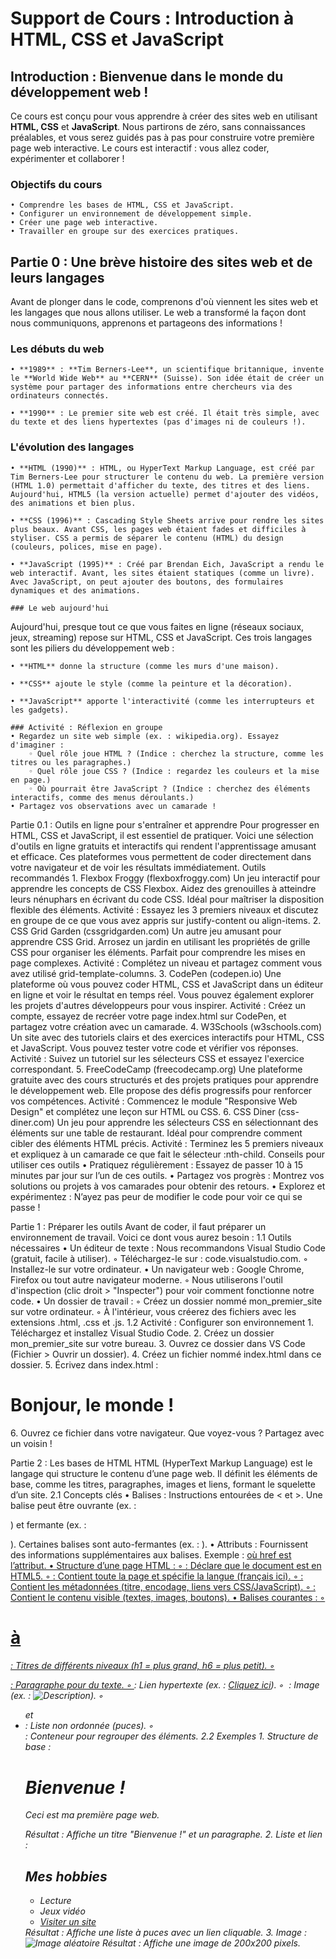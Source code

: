 # Support de Cours : Introduction à HTML, CSS et JavaScript
## Introduction : Bienvenue dans le monde du développement web !
Ce cours est conçu pour vous apprendre à créer des sites web en utilisant **HTML, CSS** et **JavaScript**. Nous partirons de zéro, sans connaissances préalables, et vous serez guidés pas à pas pour construire votre première page web interactive. Le cours est interactif : vous allez coder, expérimenter et collaborer !

### Objectifs du cours
    • Comprendre les bases de HTML, CSS et JavaScript. 
    • Configurer un environnement de développement simple. 
    • Créer une page web interactive. 
    • Travailler en groupe sur des exercices pratiques. 

## Partie 0 : Une brève histoire des sites web et de leurs langages
Avant de plonger dans le code, comprenons d'où viennent les sites web et les langages que nous allons utiliser. Le web a transformé la façon dont nous communiquons, apprenons et partageons des informations !

### Les débuts du web
    • **1989** : **Tim Berners-Lee**, un scientifique britannique, invente le **World Wide Web** au **CERN** (Suisse). Son idée était de créer un système pour partager des informations entre chercheurs via des ordinateurs connectés.

    • **1990** : Le premier site web est créé. Il était très simple, avec du texte et des liens hypertextes (pas d'images ni de couleurs !).

### L'évolution des langages
    • **HTML (1990)** : HTML, ou HyperText Markup Language, est créé par Tim Berners-Lee pour structurer le contenu du web. La première version (HTML 1.0) permettait d'afficher du texte, des titres et des liens. Aujourd'hui, HTML5 (la version actuelle) permet d'ajouter des vidéos, des animations et bien plus.

    • **CSS (1996)** : Cascading Style Sheets arrive pour rendre les sites plus beaux. Avant CSS, les pages web étaient fades et difficiles à styliser. CSS a permis de séparer le contenu (HTML) du design (couleurs, polices, mise en page). 

    • **JavaScript (1995)** : Créé par Brendan Eich, JavaScript a rendu le web interactif. Avant, les sites étaient statiques (comme un livre). Avec JavaScript, on peut ajouter des boutons, des formulaires dynamiques et des animations. 

    ### Le web aujourd'hui
Aujourd'hui, presque tout ce que vous faites en ligne (réseaux sociaux, jeux, streaming) repose sur HTML, CSS et JavaScript. Ces trois langages sont les piliers du développement web :

    • **HTML** donne la structure (comme les murs d'une maison). 

    • **CSS** ajoute le style (comme la peinture et la décoration). 

    • **JavaScript** apporte l'interactivité (comme les interrupteurs et les gadgets). 

    ### Activité : Réflexion en groupe
    • Regardez un site web simple (ex. : wikipedia.org). Essayez d'imaginer :
        ◦ Quel rôle joue HTML ? (Indice : cherchez la structure, comme les titres ou les paragraphes.) 
        ◦ Quel rôle joue CSS ? (Indice : regardez les couleurs et la mise en page.) 
        ◦ Où pourrait être JavaScript ? (Indice : cherchez des éléments interactifs, comme des menus déroulants.) 
    • Partagez vos observations avec un camarade ! 

Partie 0.1 : Outils en ligne pour s'entraîner et apprendre
Pour progresser en HTML, CSS et JavaScript, il est essentiel de pratiquer. Voici une sélection d'outils en ligne gratuits et interactifs qui rendent l'apprentissage amusant et efficace. Ces plateformes vous permettent de coder directement dans votre navigateur et de voir les résultats immédiatement.
Outils recommandés
    1. Flexbox Froggy (flexboxfroggy.com)
Un jeu interactif pour apprendre les concepts de CSS Flexbox. Aidez des grenouilles à atteindre leurs nénuphars en écrivant du code CSS. Idéal pour maîtriser la disposition flexible des éléments.
Activité : Essayez les 3 premiers niveaux et discutez en groupe de ce que vous avez appris sur justify-content ou align-items.
    2. CSS Grid Garden (cssgridgarden.com)
Un autre jeu amusant pour apprendre CSS Grid. Arrosez un jardin en utilisant les propriétés de grille CSS pour organiser les éléments. Parfait pour comprendre les mises en page complexes.
Activité : Complétez un niveau et partagez comment vous avez utilisé grid-template-columns.
    3. CodePen (codepen.io)
Une plateforme où vous pouvez coder HTML, CSS et JavaScript dans un éditeur en ligne et voir le résultat en temps réel. Vous pouvez également explorer les projets d'autres développeurs pour vous inspirer.
Activité : Créez un compte, essayez de recréer votre page index.html sur CodePen, et partagez votre création avec un camarade.
    4. W3Schools (w3schools.com)
Un site avec des tutoriels clairs et des exercices interactifs pour HTML, CSS et JavaScript. Vous pouvez tester votre code et vérifier vos réponses.
Activité : Suivez un tutoriel sur les sélecteurs CSS et essayez l'exercice correspondant.
    5. FreeCodeCamp (freecodecamp.org)
Une plateforme gratuite avec des cours structurés et des projets pratiques pour apprendre le développement web. Elle propose des défis progressifs pour renforcer vos compétences.
Activité : Commencez le module "Responsive Web Design" et complétez une leçon sur HTML ou CSS.
    6. CSS Diner (css-diner.com)
Un jeu pour apprendre les sélecteurs CSS en sélectionnant des éléments sur une table de restaurant. Idéal pour comprendre comment cibler des éléments HTML précis.
Activité : Terminez les 5 premiers niveaux et expliquez à un camarade ce que fait le sélecteur :nth-child.
Conseils pour utiliser ces outils
    • Pratiquez régulièrement : Essayez de passer 10 à 15 minutes par jour sur l’un de ces outils. 
    • Partagez vos progrès : Montrez vos solutions ou projets à vos camarades pour obtenir des retours. 
    • Explorez et expérimentez : N’ayez pas peur de modifier le code pour voir ce qui se passe ! 

Partie 1 : Préparer les outils
Avant de coder, il faut préparer un environnement de travail. Voici ce dont vous aurez besoin :
1.1 Outils nécessaires
    • Un éditeur de texte : Nous recommandons Visual Studio Code (gratuit, facile à utiliser).
        ◦ Téléchargez-le sur : code.visualstudio.com. 
        ◦ Installez-le sur votre ordinateur. 
    • Un navigateur web : Google Chrome, Firefox ou tout autre navigateur moderne.
        ◦ Nous utiliserons l'outil d'inspection (clic droit > "Inspecter") pour voir comment fonctionne notre code. 
    • Un dossier de travail :
        ◦ Créez un dossier nommé mon_premier_site sur votre ordinateur. 
        ◦ À l'intérieur, vous créerez des fichiers avec les extensions .html, .css et .js. 
1.2 Activité : Configurer son environnement
    1. Téléchargez et installez Visual Studio Code. 
    2. Créez un dossier mon_premier_site sur votre bureau. 
    3. Ouvrez ce dossier dans VS Code (Fichier > Ouvrir un dossier). 
    4. Créez un fichier nommé index.html dans ce dossier. 
    5. Écrivez dans index.html :
       <!DOCTYPE html>
       <html lang="fr">
       <head>
           <meta charset="UTF-8">
           <title>Ma première page web</title>
       </head>
       <body>
           <h1>Bonjour, le monde !</h1>
       </body>
       </html>
    6. Ouvrez ce fichier dans votre navigateur. Que voyez-vous ? Partagez avec un voisin ! 

Partie 2 : Les bases de HTML
HTML (HyperText Markup Language) est le langage qui structure le contenu d’une page web. Il définit les éléments de base, comme les titres, paragraphes, images et liens, formant le squelette d’un site.
2.1 Concepts clés
    • Balises : Instructions entourées de < et >. Une balise peut être ouvrante (ex. : <p>) et fermante (ex. : </p>). Certaines balises sont auto-fermantes (ex. : <img>). 
    • Attributs : Fournissent des informations supplémentaires aux balises. Exemple : <a href="https://example.com"> où href est l’attribut. 
    • Structure d’une page HTML :
        ◦ <!DOCTYPE html> : Déclare que le document est en HTML5. 
        ◦ <html lang="fr"> : Contient toute la page et spécifie la langue (français ici). 
        ◦ <head> : Contient les métadonnées (titre, encodage, liens vers CSS/JavaScript). 
        ◦ <body> : Contient le contenu visible (textes, images, boutons). 
    • Balises courantes :
        ◦ <h1> à <h6> : Titres de différents niveaux (h1 = plus grand, h6 = plus petit). 
        ◦ <p> : Paragraphe pour du texte. 
        ◦ <a> : Lien hypertexte (ex. : <a href="https://example.com">Cliquez ici</a>). 
        ◦ <img> : Image (ex. : <img src="image.jpg" alt="Description">). 
        ◦ <ul> et <li> : Liste non ordonnée (puces). 
        ◦ <div> : Conteneur pour regrouper des éléments. 
2.2 Exemples
    1. Structure de base :
       <!DOCTYPE html>
       <html lang="fr">
       <head>
           <meta charset="UTF-8">
           <title>Mon site</title>
       </head>
       <body>
           <h1>Bienvenue !</h1>
           <p>Ceci est ma première page web.</p>
       </body>
       </html>
       Résultat : Affiche un titre "Bienvenue !" et un paragraphe.
    2. Liste et lien :
       <h2>Mes hobbies</h2>
       <ul>
           <li>Lecture</li>
           <li>Jeux vidéo</li>
           <li><a href="https://example.com">Visiter un site</a></li>
       </ul>
       Résultat : Affiche une liste à puces avec un lien cliquable.
    3. Image :
       <img src="https://picsum.photos/200" alt="Image aléatoire">
       Résultat : Affiche une image de 200x200 pixels.